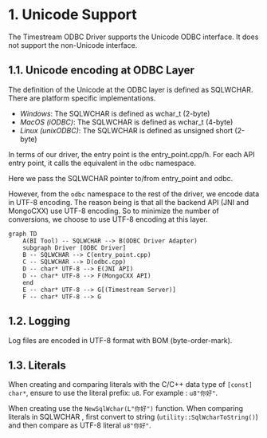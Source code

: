 ﻿# 1. Unicode Support

The Timestream ODBC Driver supports the Unicode ODBC interface. It does not support the non-Unicode interface.

## 1.1. Unicode encoding at ODBC Layer

The definition of the Unicode at the ODBC layer is defined as SQLWCHAR. There are platform specific implementations.

- *Windows*: The SQLWCHAR is defined as wchar_t (2-byte)
- *MacOS (iODBC)*: The SQLWCHAR is defined as wchar_t (4-byte)
- *Linux (unixODBC)*: The SQLWCHAR is defined as unsigned short (2-byte)

In terms of our driver, the entry point is the entry_point.cpp/h. For each API entry point, it calls the equivalent in the `odbc` namespace.

Here we pass the SQLWCHAR pointer to/from entry_point and odbc. 

However, from the `odbc` namespace to the rest of the driver, we encode data in UTF-8 encoding. The reason being is that all the backend API (JNI and MongoCXX) use UTF-8 encoding. So to minimize the number of conversions, we choose to use UTF-8 encoding at this layer.

```mermaid
graph TD
    A(BI Tool) -- SQLWCHAR --> B(ODBC Driver Adapter)
    subgraph Driver [ODBC Driver]
    B -- SQLWCHAR --> C(entry_point.cpp)
    C -- SQLWCHAR --> D(odbc.cpp)
    D -- char* UTF-8 --> E(JNI API)
    D -- char* UTF-8 --> F(MongoCXX API)
    end
    E -- char* UTF-8 --> G[(Timestream Server)]
    F -- char* UTF-8 --> G
```

## 1.2. Logging

Log files are encoded in UTF-8 format with BOM (byte-order-mark).

## 1.3. Literals

When creating and comparing literals with the C/C++ data type of `[const] char*`, ensure to use the literal prefix: `u8`. For example : `u8"你好"`.

When creating use the `NewSqlWchar(L"你好")` function. When comparing literals in SQLWCHAR , first convert to string (`utility::SqlWcharToString()`) and then compare as UTF-8 literal `u8"你好"`.
